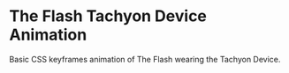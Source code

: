 # The Flash Tachyon Device Animation

Basic CSS keyframes animation of The Flash wearing the Tachyon Device.
